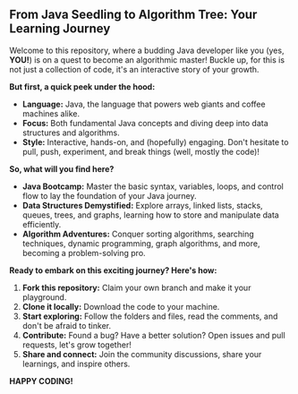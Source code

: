 ##  From Java Seedling to Algorithm Tree: Your Learning Journey

Welcome to this repository, where a budding Java developer like you (yes, **YOU!**) is on a quest to become an algorithmic master! Buckle up, for this is not just a collection of code, it's an interactive story of your growth.

**But first, a quick peek under the hood:**

* **Language:** Java, the language that powers web giants and coffee machines alike.
* **Focus:** Both fundamental Java concepts and diving deep into data structures and algorithms.
* **Style:** Interactive, hands-on, and (hopefully) engaging. Don't hesitate to pull, push, experiment, and break things (well, mostly the code)!

**So, what will you find here?**

* **Java Bootcamp:** Master the basic syntax, variables, loops, and control flow to lay the foundation of your Java journey.
* **Data Structures Demystified:** Explore arrays, linked lists, stacks, queues, trees, and graphs, learning how to store and manipulate data efficiently.
* **Algorithm Adventures:** Conquer sorting algorithms, searching techniques, dynamic programming, graph algorithms, and more, becoming a problem-solving pro.

**Ready to embark on this exciting journey? Here's how:**

1. **Fork this repository:** Claim your own branch and make it your playground.
2. **Clone it locally:** Download the code to your machine.
3. **Start exploring:** Follow the folders and files, read the comments, and don't be afraid to tinker.
4. **Contribute:** Found a bug? Have a better solution? Open issues and pull requests, let's grow together!
5. **Share and connect:** Join the community discussions, share your learnings, and inspire others.

 
 **HAPPY CODING!**
